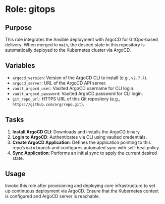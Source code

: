 # Role: gitops

## Purpose
This role integrates the Ansible deployment with ArgoCD for GitOps-based delivery. When merged to `main`, the desired state in this repository is automatically deployed to the Kubernetes cluster via ArgoCD.

## Variables
- `argocd_version`: Version of the ArgoCD CLI to install (e.g., `v2.7.7`).
- `argocd_server`: URL of the ArgoCD API server.
- `vault_argocd_user`: Vaulted ArgoCD username for CLI login.
- `vault_argocd_password`: Vaulted ArgoCD password for CLI login.
- `git_repo_url`: HTTPS URL of this Git repository (e.g., `https://github.com/org/repo.git`).

## Tasks
1. **Install ArgoCD CLI**: Downloads and installs the ArgoCD binary.
2. **Login to ArgoCD**: Authenticates via CLI using vaulted credentials.
3. **Create ArgoCD Application**: Defines the application pointing to this repo’s `main` branch and configures automated sync with self-heal policy.
4. **Sync Application**: Performs an initial sync to apply the current desired state.

## Usage
Invoke this role after provisioning and deploying core infrastructure to set up continuous deployment via ArgoCD. Ensure that the Kubernetes context is configured and ArgoCD server is reachable.
